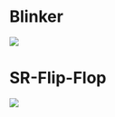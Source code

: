 # Blinker

![](https://user-images.githubusercontent.com/113907471/196172634-22524d90-7677-499e-a1ad-29cf4c9110c5.png)

# SR-Flip-Flop

![](https://user-images.githubusercontent.com/113907580/196192906-e228be04-4ecc-4f53-9bcd-554a7bf09f25.png)

